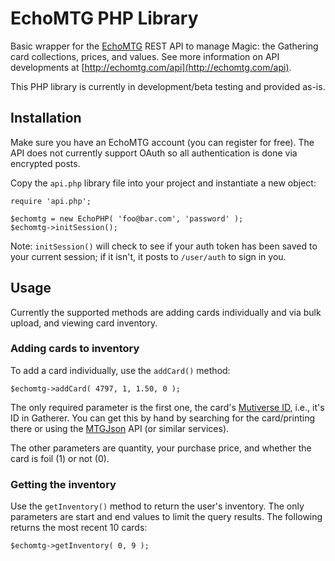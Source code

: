 # EchoMTG PHP Library

Basic wrapper for the [EchoMTG](http://echomtg.com) REST API to manage Magic: the Gathering card collections, prices, and values. See more information on API developments at [http://echomtg.com/api](http://echomtg.com/api).

This PHP library is currently in development/beta testing and provided as-is.

## Installation

Make sure you have an EchoMTG account (you can register for free). The API does not currently support OAuth so all authentication is done via encrypted posts.

Copy the `api.php` library file into your project and instantiate a new object:

    require 'api.php';

    $echomtg = new EchoPHP( 'foo@bar.com', 'password' );
    $echomtg->initSession();

Note: `initSession()` will check to see if your auth token has been saved to your current session; if it isn't, it posts to `/user/auth` to sign in you.

## Usage

Currently the supported methods are adding cards individually and via bulk upload, and viewing card inventory.

### Adding cards to inventory

To add a card individually, use the `addCard()` method:

    $echomtg->addCard( 4797, 1, 1.50, 0 );

The only required parameter is the first one, the card's [Mutiverse ID](http://gatherer.wizards.com), i.e., it's ID in Gatherer. You can get this by hand by searching for the card/printing there or using the [MTGJson](http://mtgjson.com) API (or similar services).

The other parameters are quantity, your purchase price, and whether the card is foil (1) or not (0).

### Getting the inventory

Use the `getInventory()` method to return the user's inventory. The only parameters are start and end values to limit the query results. The following returns the most recent 10 cards:

    $echomtg->getInventory( 0, 9 );
